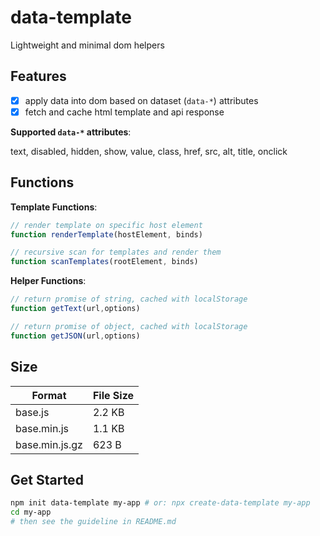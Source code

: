 # data-template

Lightweight and minimal dom helpers

## Features

- [x] apply data into dom based on dataset (`data-*`) attributes
- [x] fetch and cache html template and api response

**Supported `data-*` attributes**:

text, disabled, hidden, show, value, class, href, src, alt, title, onclick

## Functions

**Template Functions**:

```javascript
// render template on specific host element
function renderTemplate(hostElement, binds)

// recursive scan for templates and render them
function scanTemplates(rootElement, binds)
```

**Helper Functions**:

```javascript
// return promise of string, cached with localStorage
function getText(url,options)

// return promise of object, cached with localStorage
function getJSON(url,options)
```

## Size

| Format         | File Size |
| -------------- | --------- |
| base.js        | 2.2 KB    |
| base.min.js    | 1.1 KB    |
| base.min.js.gz | 623 B     |

## Get Started

```bash
npm init data-template my-app # or: npx create-data-template my-app
cd my-app
# then see the guideline in README.md
```
